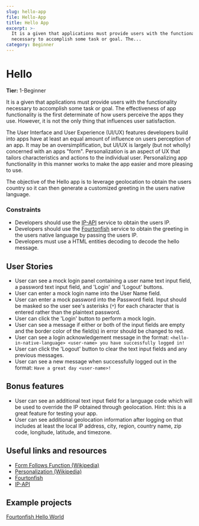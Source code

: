 ```yaml
---
slug: hello-app
file: Hello-App
title: Hello App
excerpt: >-
  It is a given that applications must provide users with the functionality
  necessary to accomplish some task or goal. The...
category: Beginner
---
```

# Hello

**Tier:** 1-Beginner

It is a given that applications must provide users with the functionality
necessary to accomplish some task or goal. The effectiveness of app functionality
is the first determinate of how users perceive the apps they use. However, it
is not the only thing that influences user satisfaction.

The User Interface and User Experience (UI/UX) features developers build into
apps have at least an equal amount of influence on users perception of an app.
It may be an oversimplification, but UI/UX is largely (but not wholly)
concerned with an apps "form". Personalization is an aspect of UX that tailors
characteristics and actions to
the individual user. Personalizing app functionality in this manner works to
make the app easier and more pleasing to use.

The objective of the Hello app is to leverage geolocation to obtain the users
country so it can then generate a customized greeting in the users native
language.

### Constraints

-   Developers should use the [IP-API](http://ip-api.com/docs/api:json) service
    to obtain the users IP.
-   Developers should use the
    [Fourtonfish](https://www.fourtonfish.com/hellosalut/hello/) service to
    obtain the greeting in the users native language by passing the users IP.
-   Developers must use a HTML entities decoding to decode the hello message.

## User Stories

* User can see a mock login panel containing a user name text input field,
        a password text input field, and 'Login' and 'Logout' buttons.
* User can enter a mock login name into the User Name field.
* User can enter a mock password into the Password field. Input should
        be masked so the user see's asterisks (`*`) for each character that is entered
        rather than the plaintext password.
* User can click the 'Login' button to perform a mock login.
* User can see a message if either or both of the input fields are empty
        and the border color of the field(s) in error should be changed to red.
* User can see a login acknowledgement message in the format:
        `<hello-in-native-language> <user-name> you have successfully logged in!`
* User can click the 'Logout' button to clear the text input fields and
        any previous messages.
* User can see a new message when successfully logged out in the format:
        `Have a great day <user-name>!`

## Bonus features

* User can see an additional text input field for a language code which
        will be used to override the IP obtained through geolocation. Hint:
        this is a great feature for testing your app.
* User can see additional geolocation information after logging on that
        includes at least the local IP address, city, region, country name, zip code,
        longitude, latitude, and timezone.

## Useful links and resources

-   [Form Follows Function (Wikipedia)](https://en.wikipedia.org/wiki/Form_follows_function)
-   [Personalization (Wikipedia)](https://en.wikipedia.org/wiki/Personalization)
-   [Fourtonfish](https://www.fourtonfish.com/hellosalut/hello/)
-   [IP-API](http://ip-api.com/docs/api:json)

## Example projects

[Fourtonfish Hello World](https://fourtonfish.com/hellosalut/helloworld/)

